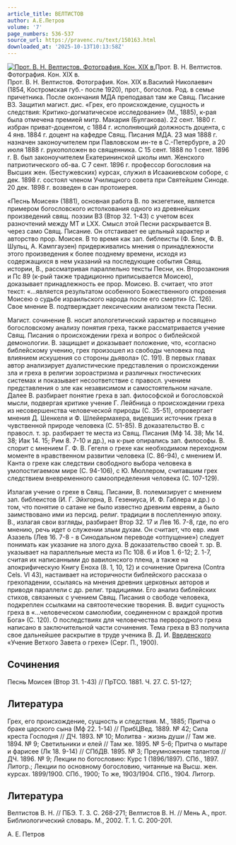 ```yaml
---
article_title: ВЕЛТИСТОВ
author: А.Е.Петров
volume: '7'
page_numbers: 536-537
source_url: https://pravenc.ru/text/150163.html
downloaded_at: '2025-10-13T10:13:58Z'
---
```


[![Прот. В. Н. Велтистов. Фотография. Кон. XIX в.](https://pravenc.ru/data/975/456/1234/1i200.jpg "Кликните для увеличения картинки")](https://pravenc.ru/data/975/456/1234/1i400.jpg)Прот. В. Н. Велтистов. Фотография. Кон. XIX в.  
Прот. В. Н. Велтистов. Фотография. Кон. XIX в.Василий Николаевич (1854, Костромская губ.- после 1920), прот., богослов. Род. в семье причетника. После окончания МДА преподавал там же Свящ. Писание ВЗ. Защитил магист. дис. «Грех, его происхождение, сущность и следствия: Критико-догматическое исследование» (М., 1885), к-рая была отмечена премией митр. Макария (Булгакова). 22 сент. 1880 г. избран приват-доцентом, с 1884 г. исполняющий должность доцента, с 4 янв. 1884 г. доцент на кафедре Свящ. Писания МДА. 23 мая 1888 г. назначен законоучителем при Павловском ин-те в С.-Петербурге, а 20 июля 1888 г. рукоположен во священника. С 15 сент. 1888 по 1 сент. 1896 г. В. был законоучителем Екатерининской школы имп. Женского патриотического об-ва. С 7 сент. 1896 г. профессор богословия на Высших жен. (Бестужевских) курсах, служил в Исаакиевском соборе, с дек. 1898 г. состоял членом Училищного совета при Святейшем Синоде. 20 дек. 1898 г. возведен в сан протоиерея.

«Песнь Моисея» (1881), основная работа В. по экзегетике, является примером богословского истолкования одного из древнейших произведений свящ. поэзии ВЗ (Втор 32. 1-43) с учетом всех разночтений между MT и LXX. Смысл этой Песни раскрывается В. через само Свящ. Писание. Он отстаивает ее цельный характер и авторство прор. Моисея. В то время как зап. библеисты (Ф. Блек, Ф. В. Шульц, A. Кампгаузен) придерживались мнения о принадлежности этого произведения к более позднему времени, исходя из содержащихся в нем указаний на последующие события Свящ. истории, В., рассматривая параллельно тексты Песни, кн. Второзакония и Пс 89 (к-рый также традиционно приписывается Моисею), доказывает принадлежность ее прор. Моисею. В. считает, что этот текст: «…является результатом особенного Божественного откровения Моисею о судьбе израильского народа после его смерти» (С. 126). Свое мнение В. подтверждает лексическим анализом текста Песни.

Магист. сочинение В. носит апологетический характер и посвящено богословскому анализу понятия греха, также рассматривается учение Свящ. Писания о происхождении греха и вопрос о библейской демонологии. В. защищает и доказывает положение, что, «согласно библейскому учению, грех произошел из свободы человека под влиянием искушения со стороны дьявола» (С. 191). В первых главах автор анализирует дуалистические представления о происхождении зла и греха в религии зороастризма и различных гностических системах и показывает несоответствие с правосл. учением представления о зле как независимом и самостоятельном начале. Далее В. разбирает понятие греха в зап. философской и богословской мысли, подвергая критике учение Г. Лейбница о происхождении греха из несовершенства человеческой природы (С. 35-51), опровергает мнения Д. Шенкеля и Ф. Шлейермахера, видевших источник греха в чувственной природе человека (С. 51-85). В доказательство В. с правосл. т. зр. разбирает те места из Свящ. Писания (Мф 14. 38; Мк 14. 38; Иак 14. 15; Рим 8. 7-10 и др.), на к-рые опирались зап. философы. В. спорит с мнением Г. Ф. В. Гегеля о грехе как необходимом переходном моменте в нравственном развитии человека (С. 86-94), с мнением И. Канта о грехе как следствии свободного выбора человека в умопостигаемом мире (С. 94-106), с Ю. Мюллером, считавшим грех следствием вневременного самоопределения человека (С. 107-129).

Излагая учение о грехе в Свящ. Писании, В. полемизирует с мнением зап. библеистов (И. Г. Эйхгорна, В. Гезениуса, И. Ф. Габлера и др.) о том, что понятие о сатане не было известно древним евреям, а было заимствовано ими из персид. религ. традиции в послепленную эпоху. В., излагая свои взгляды, разбирает Втор 32. 17 и Лев 16. 7-8, где, по его мнению, речь идет о служении злым духам. Он считает, что евр. имя Азазель (Лев 16. 7-8 - в Синодальном переводе «отпущение») следует понимать как указание на злого духа. В доказательство своей т. зр. В. указывает на параллельные места из Пс 108. 6 и Иов 1. 6-12; 2. 1-7, считая их написанными до вавилонского плена, а также на апокрифическую Книгу Еноха (8. 1, 10, 12) и сочинение Оригена (Сontra Cels. VI 43), настаивает на историчности библейского рассказа о грехопадении, ссылаясь на мнения древних церковных авторов и приводя параллели с др. религ. традициями. Его анализ библейских стихов, связанных с учением Свящ. Писания о свободе человека, подкреплен ссылками на святоотеческие творения. В. видит сущность греха в «...человеческом самолюбии, соединенном с враждой против Бога» (С. 120). О последствиях для человечества первородного греха написано в заключительной части сочинения. Тема греха в ВЗ получила свое дальнейшее раскрытие в труде ученика В. Д. И. [Введенского](https://pravenc.ru/text/Введенский.html) «Учение Ветхого Завета о грехе» (Серг. П., 1900).

## Сочинения

Песнь Моисея (Втор 31. 1-43) // ПрТСО. 1881. Ч. 27. С. 51-127;

## Литература

Грех, его происхождение, сущность и следствия. М., 1885; Притча о браке царского сына (Мф 22. 1-14) // ПрибЦВед. 1889. № 42; Сила креста Господня // ДЧ. 1893. № 10; Молитва - жизнь души // Там же. 1894. № 9; Светильники и елей // Там же. 1895. № 5-6; Притча о мытаре и фарисее (Лк 18. 9-14) // СПбДВ. 1895. № 3; Преумножение талантов // ДЧ. 1896. № 9; Лекции по богословию: Курс 1 (1896/1897). СПб., 1897. Литогр.; Лекции по основному богословию, читанные на Высш. жен. курсах. 1899/1900. СПб., 1900; То же, 1903/1904. СПб., 1904. Литогр.

## Литература

Велтистов В. Н. // ПБЭ. Т. 3. С. 268-271; Велтистов В. Н. // Мень А., прот. Библиологический словарь. М., 2002. Т. 1. С. 200-201.

А.   Е.   Петров
